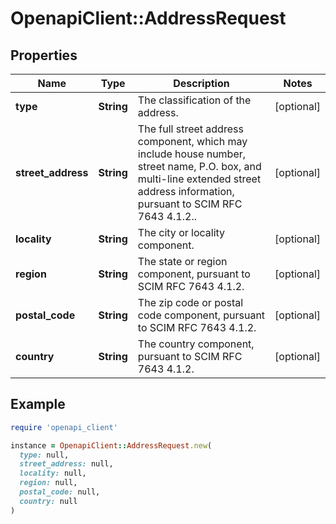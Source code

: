# OpenapiClient::AddressRequest

## Properties

| Name | Type | Description | Notes |
| ---- | ---- | ----------- | ----- |
| **type** | **String** | The classification of the address. | [optional] |
| **street_address** | **String** | The full street address component, which may include house number, street name, P.O. box, and multi-line extended street address information, pursuant to SCIM RFC 7643 4.1.2.. | [optional] |
| **locality** | **String** | The city or locality component. | [optional] |
| **region** | **String** | The state or region component, pursuant to SCIM RFC 7643 4.1.2. | [optional] |
| **postal_code** | **String** | The zip code or postal code component, pursuant to SCIM RFC 7643 4.1.2. | [optional] |
| **country** | **String** | The country component, pursuant to SCIM RFC 7643 4.1.2. | [optional] |

## Example

```ruby
require 'openapi_client'

instance = OpenapiClient::AddressRequest.new(
  type: null,
  street_address: null,
  locality: null,
  region: null,
  postal_code: null,
  country: null
)
```

